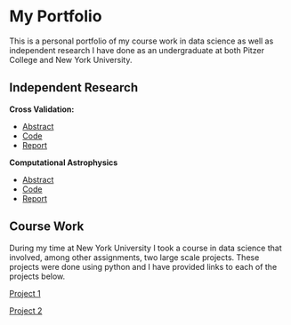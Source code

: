 # My Portfolio
This is a personal portfolio of my course work in data science as well as independent research I have done as an undergraduate at both Pitzer College and New York University.

## Independent Research 

**Cross Validation:**

- [Abstract](/instructions.pdf)
- [Code](/script.py)
- [Report](/Report.pdf)

**Computational Astrophysics**
- [Abstract]()
- [Code]()
- [Report]()

## Course Work
During my time at New York University I took a course in data science that involved, among other assignments, two large scale projects. These projects were done using python and I have provided links to each of the projects below.

[Project 1](/project1.pdf)

[Project 2](/project2.pdf)